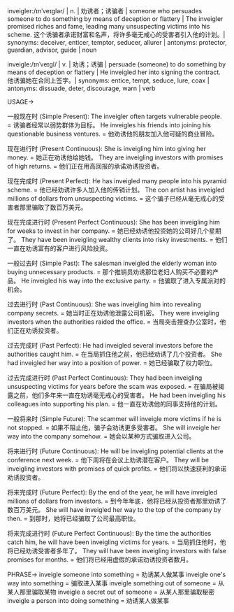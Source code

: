 inveigler:/ɪnˈveɪɡlər/ | n. | 劝诱者；诱骗者 | someone who persuades someone to do something by means of deception or flattery |  The inveigler promised riches and fame, leading many unsuspecting victims into his scheme. 这个诱骗者承诺财富和名声，将许多毫无戒心的受害者引入他的计划。| synonyms: deceiver, enticer, temptor, seducer, allurer | antonyms: protector, guardian, advisor, guide | noun

inveigle:/ɪnˈveɪɡl/ | v. | 劝诱；诱骗 | persuade (someone) to do something by means of deception or flattery | He inveigled her into signing the contract. 他诱骗她在合同上签字。| synonyms: entice, tempt, seduce, lure, coax | antonyms: dissuade, deter, discourage, warn | verb


USAGE->

一般现在时 (Simple Present):
The inveigler often targets vulnerable people. = 诱骗者经常以弱势群体为目标。
He inveigles his friends into joining his questionable business ventures. = 他劝诱他的朋友加入他可疑的商业冒险。

现在进行时 (Present Continuous):
She is inveigling him into giving her money. = 她正在劝诱他给她钱。
They are inveigling investors with promises of high returns. = 他们正在用高回报的承诺劝诱投资者。

现在完成时 (Present Perfect):
He has inveigled many people into his pyramid scheme. = 他已经劝诱许多人加入他的传销计划。
The con artist has inveigled millions of dollars from unsuspecting victims. = 这个骗子已经从毫无戒心的受害者那里骗取了数百万美元。

现在完成进行时 (Present Perfect Continuous):
She has been inveigling him for weeks to invest in her company. = 她已经劝诱他投资她的公司好几个星期了。
They have been inveigling wealthy clients into risky investments. = 他们一直在劝诱富有的客户进行风险投资。

一般过去时 (Simple Past):
The salesman inveigled the elderly woman into buying unnecessary products. = 那个推销员劝诱那位老妇人购买不必要的产品。
He inveigled his way into the exclusive party. = 他骗取了进入专属派对的机会。


过去进行时 (Past Continuous):
She was inveigling him into revealing company secrets. = 她当时正在劝诱他泄露公司机密。
They were inveigling investors when the authorities raided the office. = 当局突击搜查办公室时，他们正在劝诱投资者。


过去完成时 (Past Perfect):
He had inveigled several investors before the authorities caught him. = 在当局抓住他之前，他已经劝诱了几个投资者。
She had inveigled her way into a position of power. = 她已经骗取了权力职位。


过去完成进行时 (Past Perfect Continuous):
They had been inveigling unsuspecting victims for years before the scam was exposed. = 在骗局被揭露之前，他们多年来一直在劝诱毫无戒心的受害者。
He had been inveigling his colleagues into supporting his plan. = 他一直在劝诱他的同事支持他的计划。

一般将来时 (Simple Future):
The scammer will inveigle more victims if he is not stopped. = 如果不阻止他，骗子会劝诱更多受害者。
She will inveigle her way into the company somehow. = 她会以某种方式骗取进入公司。


将来进行时 (Future Continuous):
He will be inveigling potential clients at the conference next week. = 他下周将在会议上劝诱潜在客户。
They will be inveigling investors with promises of quick profits. = 他们将以快速获利的承诺劝诱投资者。

将来完成时 (Future Perfect):
By the end of the year, he will have inveigled millions of dollars from investors. = 到今年年底，他将已经从投资者那里劝诱了数百万美元。
She will have inveigled her way to the top of the company by then. = 到那时，她将已经骗取了公司最高职位。

将来完成进行时 (Future Perfect Continuous):
By the time the authorities catch him, he will have been inveigling victims for years. = 当局抓住他时，他将已经劝诱受害者多年了。
They will have been inveigling investors with false promises for months. = 他们将已经用虚假的承诺劝诱投资者数月。


PHRASE->
inveigle someone into something = 劝诱某人做某事
inveigle one's way into something = 骗取进入某事
inveigle something out of someone = 从某人那里骗取某物
inveigle a secret out of someone = 从某人那里骗取秘密
inveigle a person into doing something = 劝诱某人做某事
